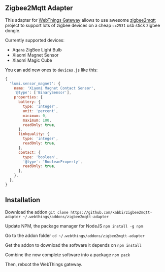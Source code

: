 Zigbee2Mqtt Adapter
-------------------

This adapter for [WebThings Gateway](https://webthings.io/gateway/) allows to use awesome [zigbee2mqtt](http://zigbee2mqtt.io/) project to support lots of zigbee devices on a cheap `cc2531` usb stick zigbee dongle.

Currently supported devices:
- Aqara ZigBee Light Bulb
- Xiaomi Magnet Sensor
- Xiaomi Magic Cube

You can add new ones to `devices.js` like this:

```js
{
  'lumi.sensor_magnet': {
    name: 'Xiaomi Magnet Contact Sensor',
    '@type': ['BinarySensor'],
    properties: {
      battery: {
        type: 'integer',
        unit: 'percent',
        minimum: 0,
        maximum: 100,
        readOnly: true,
      },
      linkquality: {
        type: 'integer',
        readOnly: true,
      },
      contact: {
        type: 'boolean',
        '@type': 'BooleanProperty',
        readOnly: true,
      },
    },
  },
}
```


## Installation

Download the addon
`git clone https://github.com/kabbi/zigbee2mqtt-adapter ~/.webthings/addons/zigbee2mqtt-adapter`

Update NPM, the package manager for NodeJS
`npm install -g npm`

Go to the addon folder
`cd ~/.webthings/addons/zigbee2mqtt-adapter`

Get the addon to download the software it depends on
`npm install`

Combine the now complete software into a package
`npm pack`

Then, reboot the WebThings gateway.

